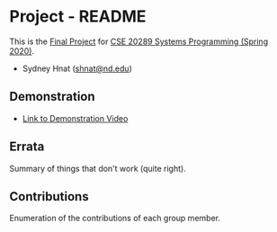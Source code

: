 # Project - README

This is the [Final Project] for [CSE 20289 Systems Programming (Spring 2020)].

- Sydney Hnat (shnat@nd.edu)

## Demonstration

- [Link to Demonstration Video]()

## Errata

Summary of things that don't work (quite right).

## Contributions

Enumeration of the contributions of each group member.

[Final Project]: https://www3.nd.edu/~pbui/teaching/cse.20289.sp20/project.html
[CSE 20289 Systems Programming (Spring 2020)]: https://www3.nd.edu/~pbui/teaching/cse.20289.sp20/
